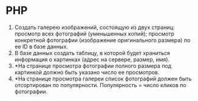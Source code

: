 # PHP
1. Создать галерею изображений, состоящую из двух страниц:
просмотр всех фотографий (уменьшенных копий);
просмотр конкретной фотографии (изображение оригинального размера) по ее ID в базе данных.
2. В базе данных создать таблицу, в которой будет храниться информация о картинках (адрес на сервере, размер, имя).
3. *На странице просмотра фотографии полного размера под картинкой должно быть указано число ее просмотров.
4. *На странице просмотра галереи список фотографий должен быть отсортирован по популярности. Популярность = число кликов по фотографии.
